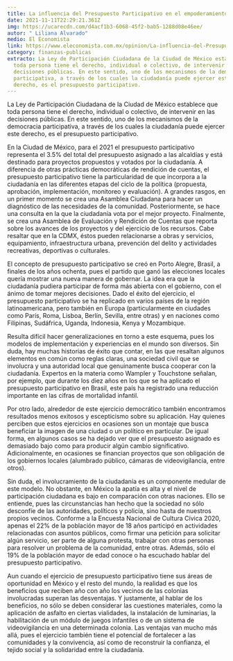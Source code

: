 ```yaml
---
title: La influencia del Presupuesto Participativo en el empoderamiento vecinal
date: 2021-11-11T22:29:21.361Z
img: https://ucarecdn.com/d4acf1b3-6068-45f2-bab5-1288d08e46ee/
autor: " Liliana Alvarado"
medio: El Economista
link: https://www.eleconomista.com.mx/opinion/La-influencia-del-Presupuesto-Participativo-en-el-empoderamiento-vecinal-20211101-0096.html
category: finanzas-publicas
extracto: La Ley de Participación Ciudadana de la Ciudad de México establece que
  toda persona tiene el derecho, individual o colectivo, de intervenir en las
  decisiones públicas. En este sentido, uno de los mecanismos de la democracia
  participativa, a través de los cuales la ciudadanía puede ejercer este
  derecho, es el presupuesto participativo.
---
```

<!--StartFragment-->

La Ley de Participación Ciudadana de la Ciudad de México establece que toda persona tiene el derecho, individual o colectivo, de intervenir en las decisiones públicas. En este sentido, uno de los mecanismos de la democracia participativa, a través de los cuales la ciudadanía puede ejercer este derecho, es el presupuesto participativo.

En la Ciudad de México, para el 2021 el presupuesto participativo representa el 3.5% del total del presupuesto asignado a las alcaldías y está destinado para proyectos propuestos y votados por la ciudadanía. A diferencia de otras prácticas democráticas de rendición de cuentas, el presupuesto participativo tiene la particularidad de que incorpora a la ciudadanía en las diferentes etapas del ciclo de la política (propuesta, aprobación, implementación, monitoreo y evaluación). A grandes rasgos, en un primer momento se crea una Asamblea Ciudadana para hacer un diagnóstico de las necesidades de la comunidad. Posteriormente, se hace una consulta en la que la ciudadanía vota por el mejor proyecto. Finalmente, se crea una Asamblea de Evaluación y Rendición de Cuentas que reporta sobre los avances de los proyectos y del ejercicio de los recursos. Cabe resaltar que en la CDMX, éstos pueden relacionarse a obras y servicios, equipamiento, infraestructura urbana, prevención del delito y actividades recreativas, deportivas o culturales.

El concepto de presupuesto participativo se creó en Porto Alegre, Brasil, a finales de los años ochenta, pues el partido que ganó las elecciones locales quería mostrar una nueva manera de gobernar. La idea era que la ciudadanía pudiera participar de forma más abierta con el gobierno, con el ánimo de tomar mejores decisiones. Dado el éxito del ejercicio, el presupuesto participativo se ha replicado en varios países de la región latinoamericana, pero también en Europa (particularmente en ciudades como París, Roma, Lisboa, Berlín, Sevilla, entre otras) y en naciones como Filipinas, Sudáfrica, Uganda, Indonesia, Kenya y Mozambique.

Resulta difícil hacer generalizaciones en torno a este esquema, pues los modelos de implementación y experiencias en el mundo son diversos. Sin duda, hay muchas historias de éxito que contar, en las que resaltan algunos elementos en común como reglas claras, una sociedad civil que se involucra y una autoridad local que genuinamente busca cooperar con la ciudadanía. Expertos en la materia como Wampler y Touchstone señalan, por ejemplo, que durante los diez años en los que se ha aplicado el presupuesto participativo en Brasil, este país ha registrado una reducción importante en las cifras de mortalidad infantil.

Por otro lado, alrededor de este ejercicio democrático también encontramos resultados menos exitosos y escepticismo sobre su aplicación. Hay quienes perciben que estos ejercicios en ocasiones son un montaje que busca beneficiar la imagen de una ciudad o un político en particular. De igual forma, en algunos casos se ha dejado ver que el presupuesto asignado es demasiado bajo como para producir algún cambio significativo. Adicionalmente, en ocasiones se financian proyectos que son obligación de los gobiernos locales (alumbrado público, cámaras de videovigilancia, entre otros).

Sin duda, el involucramiento de la ciudadanía es un componente medular de este modelo. No obstante, en México la apatía es alta y el nivel de participación ciudadana es bajo en comparación con otras naciones. Ello se entiende, pues las circunstancias han hecho que la sociedad no sólo desconfíe de las autoridades, políticos y policía, sino hasta de nuestros propios vecinos. Conforme a la Encuesta Nacional de Cultura Cívica 2020, apenas el 22% de la población mayor de 18 años participó en actividades relacionadas con asuntos públicos, como firmar una petición para solicitar algún servicio, ser parte de alguna protesta, trabajar con otras personas para resolver un problema de la comunidad, entre otras. Además, sólo el 19% de la población mayor de edad conoce o ha escuchado hablar del presupuesto participativo.

Aun cuando el ejercicio de presupuesto participativo tiene sus áreas de oportunidad en México y el resto del mundo, la realidad es que los beneficios que reciben año con año los vecinos de las colonias involucradas superan las desventajas. Y justamente, al hablar de los beneficios, no sólo se deben considerar las cuestiones materiales, como la aplicación de asfalto en ciertas vialidades, la instalación de luminarias, la habilitación de un módulo de juegos infantiles o de un sistema de videovigilancia en una determinada colonia. Las ventajas van mucho más allá, pues el ejercicio también tiene el potencial de fortalecer a las comunidades y la convivencia, así como de reconstruir la confianza, el tejido social y la solidaridad entre la ciudadanía.

<!--EndFragment-->